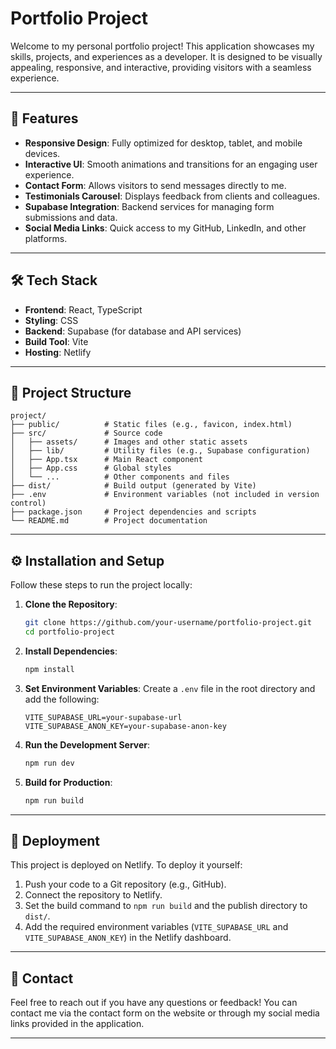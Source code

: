 # Portfolio Project

Welcome to my personal portfolio project! This application showcases my skills, projects, and experiences as a developer. It is designed to be visually appealing, responsive, and interactive, providing visitors with a seamless experience.

---

## 🚀 Features

- **Responsive Design**: Fully optimized for desktop, tablet, and mobile devices.
- **Interactive UI**: Smooth animations and transitions for an engaging user experience.
- **Contact Form**: Allows visitors to send messages directly to me.
- **Testimonials Carousel**: Displays feedback from clients and colleagues.
- **Supabase Integration**: Backend services for managing form submissions and data.
- **Social Media Links**: Quick access to my GitHub, LinkedIn, and other platforms.

---

## 🛠️ Tech Stack

- **Frontend**: React, TypeScript
- **Styling**: CSS
- **Backend**: Supabase (for database and API services)
- **Build Tool**: Vite
- **Hosting**: Netlify

---

## 📂 Project Structure

```
project/
├── public/          # Static files (e.g., favicon, index.html)
├── src/             # Source code
│   ├── assets/      # Images and other static assets
│   ├── lib/         # Utility files (e.g., Supabase configuration)
│   ├── App.tsx      # Main React component
│   ├── App.css      # Global styles
│   └── ...          # Other components and files
├── dist/            # Build output (generated by Vite)
├── .env             # Environment variables (not included in version control)
├── package.json     # Project dependencies and scripts
└── README.md        # Project documentation
```

---

## ⚙️ Installation and Setup

Follow these steps to run the project locally:

1. **Clone the Repository**:
    ```bash
    git clone https://github.com/your-username/portfolio-project.git
    cd portfolio-project
    ```

2. **Install Dependencies**:
    ```bash
    npm install
    ```

3. **Set Environment Variables**:
    Create a `.env` file in the root directory and add the following:
    ```
    VITE_SUPABASE_URL=your-supabase-url
    VITE_SUPABASE_ANON_KEY=your-supabase-anon-key
    ```

4. **Run the Development Server**:
    ```bash
    npm run dev
    ```

5. **Build for Production**:
    ```bash
    npm run build
    ```

---

## 🚀 Deployment

This project is deployed on Netlify. To deploy it yourself:

1. Push your code to a Git repository (e.g., GitHub).
2. Connect the repository to Netlify.
3. Set the build command to `npm run build` and the publish directory to `dist/`.
4. Add the required environment variables (`VITE_SUPABASE_URL` and `VITE_SUPABASE_ANON_KEY`) in the Netlify dashboard.

---

## 📧 Contact

Feel free to reach out if you have any questions or feedback! You can contact me via the contact form on the website or through my social media links provided in the application.

---
